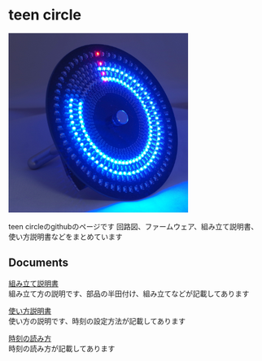 # teen circle  
<img src="./image/image_README_1.JPG" width=70% title="TEEN_CIRCLE">  
  
teen circleのgithubのページです
回路図、ファームウェア、組み立て説明書、使い方説明書などをまとめています  
  
## Documents  
[組み立て説明書](doc/buildguide.md)  
組み立て方の説明です、部品の半田付け、組み立てなどが記載してあります  
  
[使い方説明書](doc/usage.md)  
使い方の説明です、時刻の設定方法が記載してあります  
  
[時刻の読み方](doc/dial.md)  
時刻の読み方が記載してあります  